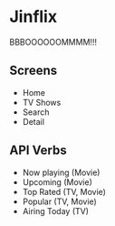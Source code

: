 # Jinflix

BBBOOOOOOMMMM!!!

## Screens
- Home
- TV Shows
- Search
- Detail

## API Verbs

- Now playing (Movie)
- Upcoming (Movie)
- Top Rated (TV, Movie)
- Popular (TV, Movie)
- Airing Today (TV)

